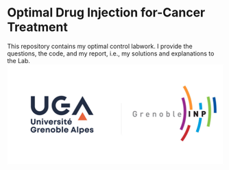 # Optimal Drug Injection for-Cancer Treatment
This repository  contains my optimal control labwork. 
I provide the questions, the code, and my report, i.e., my solutions and explanations to the Lab.
![](logo.jpg)
